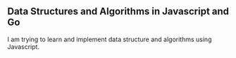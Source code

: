 ## Data Structures and Algorithms in Javascript and Go

I am trying to learn and implement data structure and algorithms using Javascript.
